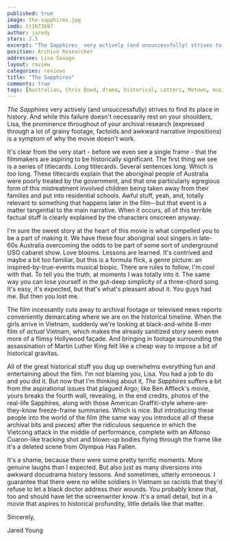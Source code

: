 ```yaml
---
published: true
image: the-sapphires.jpg
imdb: tt1673697
author: jaredy 
stars: 2.5
excerpt: "The Sapphires_ very actively (and unsuccessfully) strives to find its place in history. And while this failure doesn't necessarily rest on your shoulders, Lisa, the prominence throughout of your archival research (expressed through a lot of grainy footage, factoids and awkward narrative impositions) is a symptom of why the movie doesn't work. "
position: Archive Researcher
addressee: Lisa Savage
layout: review
categories: reviews
title: "The Sapphires"
comments: true
tags: [Australian, Chris Dowd, drama, historical, Letters, Motown, music]
---
```

_The Sapphires_ very actively (and unsuccessfully) strives to find its place in history. And while this failure doesn't necessarily rest on your shoulders, Lisa, the prominence throughout of your archival research (expressed through a lot of grainy footage, factoids and awkward narrative impositions) is a symptom of why the movie doesn't work. 

It's clear from the very start - before we even see a single frame - that the filmmakers are aspiring to be historically significant. The first thing we see is a series of titlecards. _Long_ titlecards. Several sentences long. Which is _too_ long. These titlecards explain that the aboriginal people of Australia were poorly treated by the government, and that one particularly egregious form of this mistreatment involved children being taken away from their families and put into residential schools. Awful stuff, yeah, and, totally relevant to something that happens later in the film--but that event is a matter tangential to the main narrative. When it occurs, all of this terrible factual stuff is clearly explained by the characters onscreen anyway.

I'm sure the sweet story at the heart of this movie is what compelled you to be a part of making it. We have these four aboriginal soul singers in late-60s Australia overcoming the odds to be part of some sort of underground USO cabaret show. Love blooms. Lessons are learned. It's contrived and maybe a bit too familiar, but this is a formula flick, a genre picture: an inspired-by-true-events musical biopic. There are rules to follow, I'm cool with that. To tell you the truth, at moments I was totally into it. The same way you can lose yourself in the gut-deep simplicity of a three-chord song. It's easy, it's expected, but that's what's pleasant about it. You guys had me. But then you lost me. 

The film incessantly cuts away to archival footage or televised news reports conveniently demarcating where we are on the historical timeline. When the girls arrive in Vietnam, suddenly we're looking at black-and-white 8-mm film of _actual_ Vietnam, which makes the already sanitized story seem even more of a flimsy Hollywood façade. And bringing in footage surrounding the assassination of Martin Luther King felt like a cheap way to impose a bit of historical gravitas.

All of the great historical stuff you dug up overwhelms everything fun and entertaining about the film. I'm not blaming you, Lisa. You had a job to do and you did it. But now that I'm thinking about it, _The Sapphires_ suffers a bit from the aspirational issues that plagued Argo; like Ben Affleck's movie, yours breaks the fourth wall, revealing, in the end credits, photos of the real-life Sapphires, along with those American Graffiti-style where-are-they-know freeze-frame summaries. Which is nice. But introducing these people into the world of the film (the same way you introduce all of these archival bits and pieces) after the ridiculous sequence in which the Vietcong attack in the middle of performance, complete with an Alfonso Cuaron-like tracking shot and blown-up bodies flying through the frame like it's a deleted scene from Olympus Has Fallen.

It's a shame, because there were some pretty terrific moments. More genuine laughs than I expected. But also just as many diversions into awkward docudrama history lessons. And sometimes, utterly erroneous. I guarantee that there were no white soldiers in Vietnam so racists that they'd refuse to let a black doctor address their wounds. You probably knew that, too and should have let the screenwriter know. It's a small detail, but in a movie that aspires to historical profundity, little details like that matter.

Sincerely,

Jared Young
